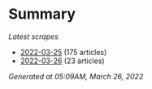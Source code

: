 # Summary
*Latest scrapes*
* [2022-03-25](https://github.com/nuuuwan/news_lk/blob/data/news_lk.2022-03-25.json) (175 articles)
* [2022-03-26](https://github.com/nuuuwan/news_lk/blob/data/news_lk.2022-03-26.json) (23 articles)

*Generated at 05:09AM, March 26, 2022*